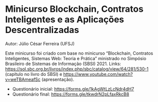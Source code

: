 # Minicurso Blockchain, Contratos Inteligentes e as Aplicações Descentralizadas

Autor: Júlio César Ferreira (UFSJ)

Este minicurso foi criado com base no minicurso “Blockchain, Contratos Inteligentes, Sistemas Web: Teoria e Prática” ministrado no Simpósio Brasileiro de Sistemas de Informação (SBSI) 2021.
Links: https://sol.sbc.org.br/livros/index.php/sbc/catalog/view/64/281/530-1 (capítulo no livro do SBSI) e https://www.youtube.com/watch?v=weTBAmeafSc (apresentação).

- Questionário inicial: https://forms.gle/1kAgWtLzLcNdr4dH7
- Questionário final: https://forms.gle/tkwdrN2pLfaxRkcB8
